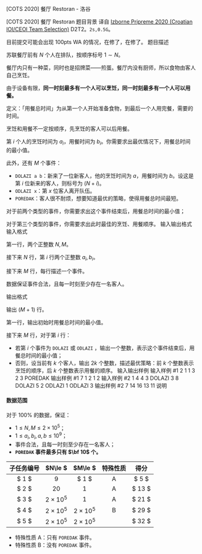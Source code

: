 



[COTS 2020] 餐厅 Restoran - 洛谷














[COTS 2020] 餐厅 Restoran
题目背景
译自 [Izborne Pripreme 2020 (Croatian IOI/CEOI Team Selection)](https://hsin.hr/pripreme2020/) D2T2。$\texttt{2s,0.5G}$。


目前提交可能会出现 100pts WA 的情况，在修了，在修了。
题目描述

苏联餐厅前有 $N$ 个人在排队，按顺序标号 $1\sim N$。

餐厅内只有一种菜，同时也是招牌菜——煎蛋。餐厅内没有厨师，所以食物由客人自己烹饪。

由于设备有限，**同一时刻最多有一个人可以烹饪，同一时刻最多有一个人可以用餐。** 

定义：「用餐总时间」为从第一个人开始准备食物，到最后一个人用完餐，需要的时间。

烹饪和用餐不一定按顺序，先烹饪的客人可以后用餐。

第 $i$ 个人的烹饪时间为 $a_i$，用餐时间为 $b_i$。你需要求出最优情况下，用餐总时间的最小值。



此外，还有 $M$ 个事件：

- $\texttt{DOLAZI a b}$：新来了一位新客人，他的烹饪时间为 $a$，用餐时间为 $b$。设这是第 $i$ 位新来的客人，则标号为 $(N+i)$。
- $\texttt{ODLAZI x}$：第 $x$ 位客人离开队伍。
- $\texttt{POREDAK}$：客人很不耐烦，想要知道最优的策略，使得用餐总时间最短。

对于前两个类型的事件，你需要求出这个事件结束后，用餐总时间的最小值；

对于第三个类型的事件，你需要求出此时最佳的烹饪、用餐顺序。
输入输出格式
输入格式


第一行，两个正整数 $N,M$。

接下来 $N$ 行，第 $i$ 行两个正整数 $a_i,b_i$。

接下来 $M$ 行，每行描述一个事件。

数据保证事件合法，且每一时刻至少存在一名客人。

输出格式


输出 $(M+1)$ 行。

第一行，输出初始时用餐总时间的最小值。

接下来 $M$ 行，对于第 $i$ 行：
- 若第 $i$ 个事件为 $\texttt{DOLAZI}$ 或 $\texttt{ODLAZI}$ ，输出一个整数，表示这个事件结束后，用餐总时间的最小值；
- 否则，设当前有 $k$ 个客人，输出 $2k$ 个整数，描述最优策略：前 $k$ 个整数表示烹饪的顺序，后 $k$ 个整数表示用餐的顺序。
输入输出样例
输入样例 #1
2 1
1 3
2 3
POREDAK
输出样例 #1
7
1 2 1 2
输入样例 #2
1 4
4 3
DOLAZI 3 8
DOLAZI 5 2
ODLAZI 1
ODLAZI 3
输出样例 #2
7
14
16
13
11
说明


#### 数据范围


对于 $100\%$ 的数据，保证：

- $1\le N,M\le 2\times 10^5$；
- $1\le a_i,b_i,a,b\le 10^9$；
- 事件合法，且每一时刻至少存在一名客人；
- **$\texttt{POREDAK}$ 事件最多只有 $\bf 10$ 个。**


| 子任务编号 | $N\le $ | $M\le $ |  特殊性质   | 得分 |  
| :--: | :--: | :--: | :--: | :--: |  
| $ 1 $    | $9$ | $ 1 $    |  A  | $ 5 $   |  
| $ 2 $    | $20$ | $1$   |  A | $ 13 $   |  
| $ 3 $    | $2\times 10^5$ | $1$ | A  | $ 21 $   |  
| $ 4 $    | $2\times 10^5$ | $2\times 10^5$  |  B | $ 29 $   |  
| $ 5 $    | $2\times 10^5$ | $2\times 10^5$  |   | $ 32 $   |  

- 特殊性质 A：只有 $\texttt{POREDAK}$ 事件。
- 特殊性质 B：没有 $\texttt{POREDAK}$ 事件。







